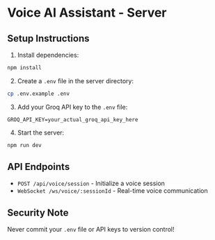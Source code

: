 # Voice AI Assistant - Server

## Setup Instructions

1. Install dependencies:
```bash
npm install
```

2. Create a `.env` file in the server directory:
```bash
cp .env.example .env
```

3. Add your Groq API key to the `.env` file:
```
GROQ_API_KEY=your_actual_groq_api_key_here
```

4. Start the server:
```bash
npm run dev
```

## API Endpoints

- `POST /api/voice/session` - Initialize a voice session
- `WebSocket /ws/voice/:sessionId` - Real-time voice communication

## Security Note

Never commit your `.env` file or API keys to version control!
